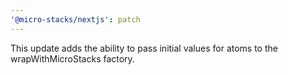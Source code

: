 ```yaml
---
'@micro-stacks/nextjs': patch
---
```


This update adds the ability to pass initial values for atoms to the wrapWithMicroStacks factory.
